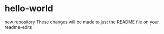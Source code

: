 # hello-world
new repository
These changes will be made to just the README file on your readme-edits
